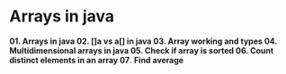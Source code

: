 # Arrays in java

**01. Arrays in java
02. []a vs a[] in java
03. Array working and types
04. Multidimensional arrays in java
05. Check if array is sorted
06. Count distinct elements in an array
07**. **Find average**

